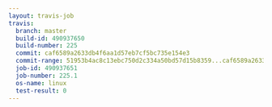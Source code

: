```yaml
---
layout: travis-job
travis:
  branch: master
  build-id: 490937650
  build-number: 225
  commit: caf6589a2633db4f6aa1d57eb7cf5bc735e154e3
  commit-range: 51953b4ac8c13ebc750d2c334a50bd57d15b8359...caf6589a2633db4f6aa1d57eb7cf5bc735e154e3
  job-id: 490937651
  job-number: 225.1
  os-name: linux
  test-result: 0
---
```

